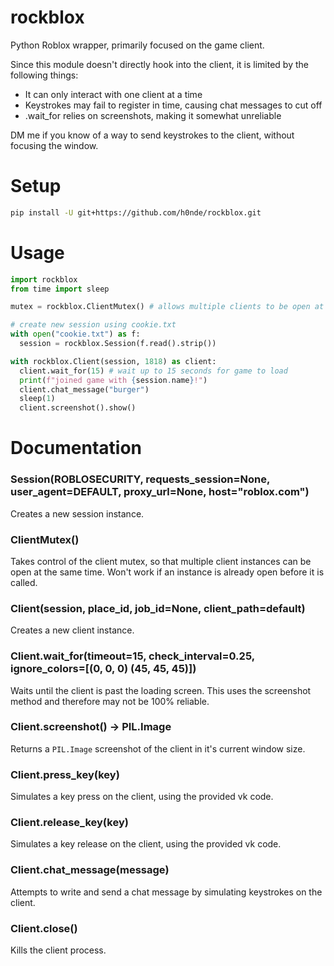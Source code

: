 # rockblox
Python Roblox wrapper, primarily focused on the game client.

Since this module doesn't directly hook into the client, it is limited by the following things:
- It can only interact with one client at a time
- Keystrokes may fail to register in time, causing chat messages to cut off
- .wait_for relies on screenshots, making it somewhat unreliable

DM me if you know of a way to send keystrokes to the client, without focusing the window.

# Setup
```bash
pip install -U git+https://github.com/h0nde/rockblox.git
```

# Usage
```python
import rockblox
from time import sleep

mutex = rockblox.ClientMutex() # allows multiple clients to be open at once

# create new session using cookie.txt
with open("cookie.txt") as f:
  session = rockblox.Session(f.read().strip())

with rockblox.Client(session, 1818) as client:
  client.wait_for(15) # wait up to 15 seconds for game to load
  print(f"joined game with {session.name}!")
  client.chat_message("burger")
  sleep(1)
  client.screenshot().show()
```

# Documentation
### Session(ROBLOSECURITY, requests_session=None, user_agent=DEFAULT, proxy_url=None, host="roblox.com")
Creates a new session instance.

### ClientMutex()
Takes control of the client mutex, so that multiple client instances can be open at the same time. Won't work if an instance is already open before it is called.

### Client(session, place_id, job_id=None, client_path=default)
Creates a new client instance.

### Client.wait_for(timeout=15, check_interval=0.25, ignore_colors=\[(0, 0, 0) (45, 45, 45)])
Waits until the client is past the loading screen. This uses the screenshot method and therefore may not be 100% reliable.

### Client.screenshot() -> PIL.Image
Returns a `PIL.Image` screenshot of the client in it's current window size.

### Client.press_key(key)
Simulates a key press on the client, using the provided vk code.

### Client.release_key(key)
Simulates a key release on the client, using the provided vk code.

### Client.chat_message(message)
Attempts to write and send a chat message by simulating keystrokes on the client.

### Client.close()
Kills the client process.
